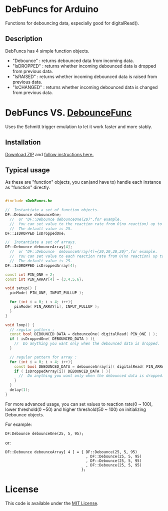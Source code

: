# DebFuncs for Arduino
Functions for debouncing data, especially good for digitalRead().
## Description
DebFuncs has 4 simple function objects.

+ "Debounce" : returns debounced data from incoming data.
+ "IsDROPPED" : returns whether incoming debounced data is dropped from previous data.
+ "IsRAISED" : returns whether incoming debounced data is raised from previous data.
+ "IsCHANGED" : returns whether incoming debounced data is changed from previous data.

# DebFuncs VS. [DebounceFunc](https://github.com/ttatsf/DebounceFunc)

Uses the Schmitt trigger emulation to let it work faster and more stably.

## Installation
[Download ZIP](https://github.com/ttatsf/DebFuncs/archive/master.zip) and [follow instructions here.](https://www.arduino.cc/en/Guide/Libraries)

## Typical usage
As these are "function" objects, you can(and have to) handle each instance as  "function" directly.


```cpp

#include <DebFuncs.h>

//  Instantiate a set of function objects.
DF::Debounce debounceOne;
  //  or "DF::Debounce debounceOne(20)",for example.
  //  You can set value to the reaction rate from 0(no reaction) up to 100(no debouncing).
  //  The default value is 25.
DF::IsDROPPED isDroppedOne;

//  Instantiate a set of arrays.
DF::Debounce debounceArray[4];  
  //  or "DF::Debounce  debounceArray[4]={20,20,20,20}",for example.
  //  You can set value to each reaction rate from 0(no reaction) up to 100(no debouncing).
  //  The default value is 25.
DF::IsDROPPED isDroppedArray[4];

const int PIN_ONE = 2;
const int PIN_ARRAY[4] = {3,4,5,6};

void setup() {
  pinMode( PIN_ONE, INPUT_PULLUP );

  for (int i = 0; i < 4; i++){
    pinMode( PIN_ARRAY[i], INPUT_PULLUP );
  }
}

void loop() {
  // regular pattern :
  const bool DEBOUNCED_DATA = debounceOne( digitalRead( PIN_ONE ) );
  if ( isDroppedOne( DEBOUNCED_DATA ) ){
    //  Do anything you want only when the debounced data is dropped.
  }

  // regular pattern for array :
  for (int i = 0; i < 4; i++){
    const bool DEBOUNCED_DATA = debounceArray[i]( digitalRead( PIN_ARRAY[i] ) );
    if ( isDroppedArray[i]( DEBOUNCED_DATA ) ){
      //  Do anything you want only when the debounced data is dropped.
    }
  }
  delay(1);
}

```
For more advanced usage, you can set values to reaction rate(0 ~ 100), lower threshold(0 ~50) and higher threshold(50 ~ 100) on initializing Debounce objects.

For example:

```
DF:Debounce debounceOne(25, 5, 95);
```
or:
```
DF::Debounce debounceArray[ 4 ] = { DF::Debounce(25, 5, 95)
                                    , DF::Debounce(25, 5, 95)
                                    , DF::Debounce(25, 5, 95)
                                    , DF::Debounce(25, 5, 95)
                                  };
```

# License
This code is available under the [MIT License](http://opensource.org/licenses/mit-license.php).
